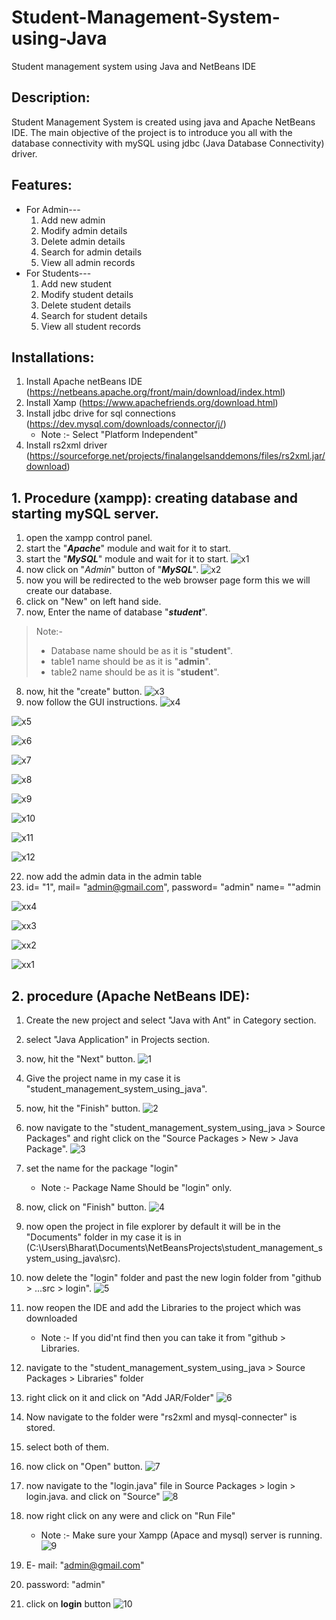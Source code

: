 # Student-Management-System-using-Java
Student management system using Java and NetBeans IDE

## Description:
Student Management System is created using java and Apache NetBeans IDE. The main objective of the project is to introduce you all with the database connectivity with mySQL using jdbc (Java Database Connectivity) driver.

## Features:
* For Admin---
  1. Add new admin
  2. Modify admin details
  3. Delete admin details
  4. Search for admin details
  5. View all admin records
* For Students---
  1. Add new student 
  2. Modify student details
  3. Delete student details
  4. Search for student details
  5. View all student records


## Installations:
1. Install Apache netBeans IDE (https://netbeans.apache.org/front/main/download/index.html)
2. Install Xamp (https://www.apachefriends.org/download.html)
3. Install jdbc drive for sql connections (https://dev.mysql.com/downloads/connector/j/)
   * Note :- Select "Platform Independent"
5. Install rs2xml driver (https://sourceforge.net/projects/finalangelsanddemons/files/rs2xml.jar/download)




## 1. Procedure (xampp): creating database and starting mySQL server.
1. open the xampp control panel.
2. start the "**_Apache_**" module and wait for it to start.
3. start the "**_MySQL_**" module and wait for it to start.
![x1](https://github.com/the-zoomeee/Student-Management-System-using-java/assets/154297263/5059c644-d6fd-44ed-b92c-2e41f1f85d39)
4. now click on "_Admin_" button of "**_MySQL_**".
![x2](https://github.com/the-zoomeee/Student-Management-System-using-java/assets/154297263/cd12d6bb-79c1-40a1-b096-c3441e57b6c1)
5. now you will be redirected to the web browser page form this we will create our database.
6. click on "New" on left hand side.
7. now, Enter the name of database "**_student_**".
> Note:-
>  * Database name should be as it is "**student**".
>  * table1 name should be as it is "**admin**".
>  * table2 name should be as it is "**student**".
8. now, hit the "create" button.
![x3](https://github.com/the-zoomeee/Student-Management-System-using-java/assets/154297263/e3aa595e-4da8-4a27-8a8c-8cfc0b27df83)
9. now follow the GUI instructions.
![x4](https://github.com/the-zoomeee/Student-Management-System-using-java/assets/154297263/7339ecfe-7534-400b-92bb-c91b5a2df851)

![x5](https://github.com/the-zoomeee/Student-Management-System-using-java/assets/154297263/47ae1a48-f8e3-4d51-bc0d-a0656156cc7c)

![x6](https://github.com/the-zoomeee/Student-Management-System-using-java/assets/154297263/f166fda5-16b6-410c-b3e1-88eb76fb8df4)

![x7](https://github.com/the-zoomeee/Student-Management-System-using-java/assets/154297263/50a6c368-0f77-4be0-bbb6-b9836536ce23)

![x8](https://github.com/the-zoomeee/Student-Management-System-using-java/assets/154297263/2f740de1-3bf2-4388-9fed-6289a823a064)

![x9](https://github.com/the-zoomeee/Student-Management-System-using-java/assets/154297263/61b63d33-497d-42d7-9032-0bd0fd652a06)

![x10](https://github.com/the-zoomeee/Student-Management-System-using-java/assets/154297263/92b6a22f-6232-4608-916e-37148582770a)

![x11](https://github.com/the-zoomeee/Student-Management-System-using-java/assets/154297263/cdf80ec6-8249-470c-b3cc-cf2594a362b6)

![x12](https://github.com/the-zoomeee/Student-Management-System-using-java/assets/154297263/19d441c2-e0e2-4627-b472-d9f618f47b3d)

22. now add the admin data in the admin table
23. id= "1", mail= "admin@gmail.com", password= "admin" name= ""admin

![xx4](https://github.com/the-zoomeee/Student-Management-System-using-java/assets/154297263/a31abf16-a981-4bc7-9955-0ebc46f6b3f9)

![xx3](https://github.com/the-zoomeee/Student-Management-System-using-java/assets/154297263/4f51b3b0-632f-48b5-a7c2-c577dd011879)

![xx2](https://github.com/the-zoomeee/Student-Management-System-using-java/assets/154297263/1edfce40-3f60-42e1-9e98-c917e8c0e879)

![xx1](https://github.com/the-zoomeee/Student-Management-System-using-java/assets/154297263/8bd8684c-cc53-4309-8fb7-e8e9bf729d63)





## 2. procedure (Apache NetBeans IDE):
1. Create the new project and select "Java with Ant" in Category section.
2. select "Java Application" in Projects section.
3. now, hit the "Next" button.
![1](https://github.com/the-zoomeee/Student-Management-System-using-java/assets/154297263/f0e7b2f6-b7a3-4b89-8d76-b6667d035798)
4. Give the project name in my case it is "student_management_system_using_java".
5. now, hit the "Finish" button.
![2](https://github.com/the-zoomeee/Student-Management-System-using-java/assets/154297263/61aa668a-c417-4322-a33c-fd0dbf2f2e77)
6. now navigate to the  "student_management_system_using_java > Source Packages" and right click on the "Source Packages > New > Java Package".
![3](https://github.com/the-zoomeee/Student-Management-System-using-java/assets/154297263/5481cfe2-99f1-43f5-9f6d-5cf20c5cc480)
7. set the name for the package "login"
   * Note :- Package Name Should be "login" only.
8. now, click on "Finish" button.
![4](https://github.com/the-zoomeee/Student-Management-System-using-java/assets/154297263/a633ec29-a02b-46b0-a8ee-79e403fdc4d7)
9. now open the project in file explorer by default it will be in the "Documents" folder in my case it is in (C:\Users\Bharat\Documents\NetBeansProjects\student_management_system_using_java\src).
10. now delete the "login" folder and past the new login folder from "github > ...src > login".
![5](https://github.com/the-zoomeee/Student-Management-System-using-java/assets/154297263/79b10025-5bc6-42cb-935d-6fd298db9c3d)
11. now reopen the IDE and add the Libraries to the project which was downloaded
    * Note :- If you did'nt find then you can take it from "github > Libraries.
12. navigate to the "student_management_system_using_java > Source Packages > Libraries" folder
13. right click on it and click on "Add JAR/Folder"
![6](https://github.com/the-zoomeee/Student-Management-System-using-java/assets/154297263/63530394-fe95-48f0-a344-36c5fb565739)
14. Now navigate to the folder were "rs2xml and mysql-connecter" is stored.
15. select both of them.
16. now click on "Open" button.
![7](https://github.com/the-zoomeee/Student-Management-System-using-java/assets/154297263/0fe73d05-1ab1-4f4f-9857-11736a592ab2)
17. now navigate to the "login.java" file in Source Packages > login > login.java. and click on "Source"
![8](https://github.com/the-zoomeee/Student-Management-System-using-java/assets/154297263/2ff1ca3c-7f0a-47a9-8ba4-edeb3493a4b8)
18. now right click on any were and click on "Run File"
    * Note :- Make sure your Xampp (Apace and mysql) server is running.
![9](https://github.com/the-zoomeee/Student-Management-System-using-java/assets/154297263/4b640211-5b8a-406b-8324-61507a401b6a)

19. E- mail: "admin@gmail.com"
20. password: "admin"
21.  click on **login** button 
![10](https://github.com/the-zoomeee/Student-Management-System-using-java/assets/154297263/989c5361-50e2-4356-a1a7-809ce43aa22d)
